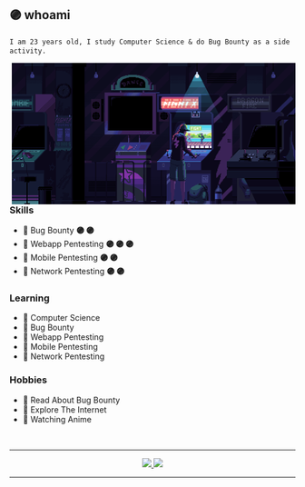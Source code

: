 ## 🟣 whoami

```
I am 23 years old, I study Computer Science & do Bug Bounty as a side activity.
```

<img hight="400" width="500" alt="GIF" align="right" src="https://github.com/andnorack/andnorack/blob/main/img1.gif?raw=true">

### Skills
- 🔰 Bug Bounty         **🟣 🟣**
- 🔰 Webapp Pentesting  **🟣 🟣 🟣**
- 🔰 Mobile Pentesting  **🟣 🟣**
- 🔰 Network Pentesting **🟣 🟣**

### Learning
- 🔰 Computer Science
- 🔰 Bug Bounty
- 🔰 Webapp Pentesting
- 🔰 Mobile Pentesting
- 🔰 Network Pentesting

### Hobbies
- 🔰 Read About Bug Bounty
- 🔰 Explore The Internet
- 🔰 Watching Anime

<br>

*************

<div align="center">
  <a href="https://github.com/andnorack">
  <img height="150em" src="https://github-readme-stats.vercel.app/api?username=andnorack&show_icons=true&theme=tokyonight&include_all_commits=true&count_private=true"/>
  <img height="150em" src="https://github-readme-stats.vercel.app/api/top-langs/?username=andnorack&layout=compact&langs_count=3&theme=tokyonight"/>
</div>

*************
